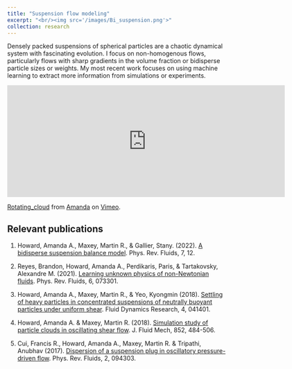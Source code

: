 ```yaml
---
title: "Suspension flow modeling"
excerpt: "<br/><img src='/images/Bi_suspension.png'>"
collection: research
---
```


Densely packed suspensions of spherical particles are a chaotic dynamical system with fascinating evolution. I focus on non-homogenous flows, particularly flows with sharp gradients in the volume fraction or bidisperse particle sizes or weights. My most recent work focuses on using machine learning to extract more information from simulations or experiments. 

<iframe src="https://player.vimeo.com/video/256999633?h=e724d3d640" width="640" height="258" frameborder="0" allow="autoplay; fullscreen; picture-in-picture" allowfullscreen></iframe>
<p><a href="https://vimeo.com/256999633">Rotating_cloud</a> from <a href="https://vimeo.com/user81669237">Amanda</a> on <a href="https://vimeo.com">Vimeo</a>.</p>


Relevant publications
---

1. Howard, Amanda A., Maxey, Martin R., & Gallier, Stany. (2022). [A bidisperse suspension balance model](https://journals.aps.org/prfluids/abstract/10.1103/PhysRevFluids.7.124301). Phys. Rev. Fluids, 7, 12. 

1. Reyes, Brandon, Howard, Amanda A., Perdikaris, Paris, & Tartakovsky, Alexandre M. (2021). [Learning unknown physics of non-Newtonian fluids](https://journals.aps.org/prfluids/abstract/10.1103/PhysRevFluids.6.073301). Phys. Rev. Fluids, 6, 073301.

1. Howard, Amanda A., Maxey, Martin R., & Yeo, Kyongmin (2018). [Settling of heavy particles in concentrated suspensions of neutrally buoyant particles under uniform shear](https://iopscience.iop.org/article/10.1088/1873-7005/aabfa6/meta). Fluid Dynamics Research, 4, 041401.

1. Howard, Amanda A. & Maxey, Martin R. (2018). [Simulation study of particle clouds in oscillating shear flow](https://www.cambridge.org/core/journals/journal-of-fluid-mechanics/article/abs/simulation-study-of-particle-clouds-in-oscillating-shear-flow/DF2B047534A6012E556D44A53A9A5460). J. Fluid Mech, 852, 484-506.

1. Cui, Francis R., Howard, Amanda A., Maxey, Martin R. & Tripathi, Anubhav (2017). [Dispersion of a suspension plug in oscillatory pressure-driven flow](https://journals.aps.org/prfluids/abstract/10.1103/PhysRevFluids.2.094303). Phys. Rev. Fluids, 2, 094303.


